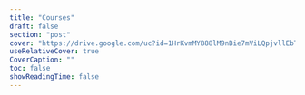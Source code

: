 ```yaml
---
title: "Courses"
draft: false
section: "post"
cover: "https://drive.google.com/uc?id=1HrKvmMYB88lM9nBie7mViLQpjvllEbTB"
useRelativeCover: true
CoverCaption: ""
toc: false
showReadingTime: false
---
```


